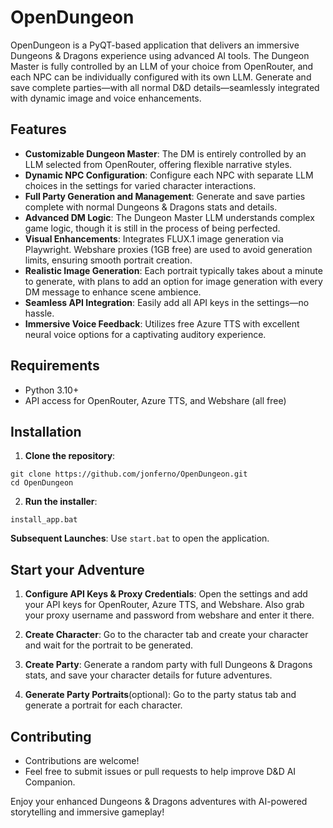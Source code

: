 
# OpenDungeon


OpenDungeon is a PyQT-based application that delivers an immersive Dungeons \& Dragons experience using advanced AI tools. The Dungeon Master is fully controlled by an LLM of your choice from OpenRouter, and each NPC can be individually configured with its own LLM. Generate and save complete parties—with all normal D\&D details—seamlessly integrated with dynamic image and voice enhancements.


## Features

- **Customizable Dungeon Master**: The DM is entirely controlled by an LLM selected from OpenRouter, offering flexible narrative styles.
- **Dynamic NPC Configuration**: Configure each NPC with separate LLM choices in the settings for varied character interactions.
- **Full Party Generation and Management**: Generate and save parties complete with normal Dungeons \& Dragons stats and details.
- **Advanced DM Logic**: The Dungeon Master LLM understands complex game logic, though it is still in the process of being perfected.
- **Visual Enhancements**: Integrates FLUX.1 image generation via Playwright. Webshare proxies (1GB free) are used to avoid generation limits, ensuring smooth portrait creation.
- **Realistic Image Generation**: Each portrait typically takes about a minute to generate, with plans to add an option for image generation with every DM message to enhance scene ambience.
- **Seamless API Integration**: Easily add all API keys in the settings—no hassle.
- **Immersive Voice Feedback**: Utilizes free Azure TTS with excellent neural voice options for a captivating auditory experience.


## Requirements

- Python 3.10+
- API access for OpenRouter, Azure TTS, and Webshare (all free)


## Installation

1. **Clone the repository**:

```
git clone https://github.com/jonferno/OpenDungeon.git
cd OpenDungeon
```

2. **Run the installer**:

```
install_app.bat
```
**Subsequent Launches**:
Use `start.bat` to open the application.

## Start your Adventure

1. **Configure API Keys & Proxy Credentials**:
Open the settings and add your API keys for OpenRouter, Azure TTS, and Webshare. Also grab your proxy username and password from webshare and enter it there.

2. **Create Character**:
Go to the character tab and create your character and wait for the portrait to be generated.

3. **Create Party**:
Generate a random party with full Dungeons \& Dragons stats, and save your character details for future adventures.

4. **Generate Party Portraits**(optional):
Go to the party status tab and generate a portrait for each character.

## Contributing

- Contributions are welcome!
- Feel free to submit issues or pull requests to help improve D\&D AI Companion.

Enjoy your enhanced Dungeons \& Dragons adventures with AI-powered storytelling and immersive gameplay!

